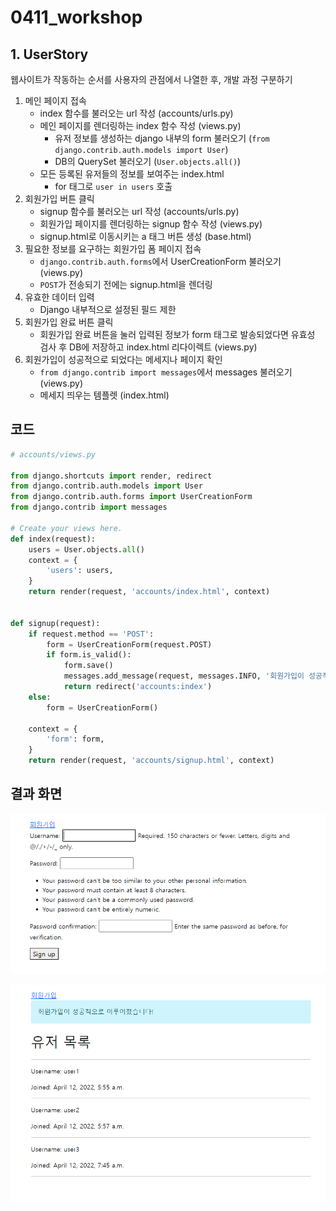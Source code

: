 # 0411_workshop



## 1. UserStory

웹사이트가 작동하는 순서를 사용자의 관점에서 나열한 후, 개발 과정 구분하기

1. 메인 페이지 접속
   - index 함수를 불러오는 url 작성 (accounts/urls.py)
   - 메인 페이지를 렌더링하는 index 함수 작성 (views.py)
     - 유저 정보를 생성하는 django 내부의 form 불러오기 (`from django.contrib.auth.models import User`)
     - DB의 QuerySet 불러오기 (`User.objects.all()`)
   - 모든 등록된 유저들의 정보를 보여주는 index.html
     - for 태그로 `user in users` 호출
2. 회원가입 버튼 클릭
   - signup 함수를 불러오는 url 작성 (accounts/urls.py)
   - 회원가입 페이지를 렌더링하는 signup 함수 작성 (views.py)
   - signup.html로 이동시키는 a 태그 버튼 생성 (base.html)
3. 필요한 정보를 요구하는 회원가입 폼 페이지 접속
   - `django.contrib.auth.forms`에서 UserCreationForm 불러오기 (views.py)
   - `POST`가 전송되기 전에는 signup.html을 렌더링
4. 유효한 데이터 입력
   - Django 내부적으로 설정된 필드 제한
5. 회원가입 완료 버튼 클릭
   - 회원가입 완료 버튼을 눌러 입력된 정보가 form 태그로 발송되었다면 유효성 검사 후 DB에 저장하고 index.html 리다이렉트 (views.py)
6. 회원가입이 성공적으로 되었다는 메세지나 페이지 확인
   - `from django.contrib import messages`에서 messages 불러오기 (views.py)
   - 메세지 띄우는 템플렛 (index.html)



## 코드

```python
# accounts/views.py

from django.shortcuts import render, redirect
from django.contrib.auth.models import User
from django.contrib.auth.forms import UserCreationForm
from django.contrib import messages

# Create your views here.
def index(request):
    users = User.objects.all()
    context = {
        'users': users,
    }
    return render(request, 'accounts/index.html', context)


def signup(request):
    if request.method == 'POST':
        form = UserCreationForm(request.POST)
        if form.is_valid():
            form.save()
            messages.add_message(request, messages.INFO, '회원가입이 성공적으로 이루어졌습니다!')
            return redirect('accounts:index')
    else:
        form = UserCreationForm()

    context = {
        'form': form,
    }
    return render(request, 'accounts/signup.html', context)
```



## 결과 화면

![image-20220412164626532](0411_workshop.assets/image-20220412164626532.png)

![image-20220412164612028](0411_workshop.assets/image-20220412164612028.png)
